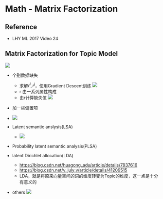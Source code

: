 # Math - Matrix Factorization

## Reference
+ LHY ML 2017 Video 24


## Matrix Factorization for Topic Model
![](/home/apollo/Pictures/MF1.png)

+ 个别数据缺失
	+ 求解$r^i,r^j$，使用Gradient Descent训练
![](/home/apollo/Pictures/MF2.png)
	+ r 由一系列属性构成
	+ 由r计算缺失值
![](/home/apollo/Pictures/MF3.png)

+ 加一些偏置项
+ ![](/home/apollo/Pictures/MF4.png)


+ Latent semantic anslysis(LSA)
	+ ![](/home/apollo/Pictures/TopM1.png)
+ Probability latent semantic analysis(PLSA)

+ latent Dirichlet allocation(LDA)
	+ https://blog.csdn.net/huagong_adu/article/details/7937616
	+ https://blog.csdn.net/v_july_v/article/details/41209515
	+ LDA，就是将原来向量空间的词的维度转变为Topic的维度，这一点是十分有意义的

+ others
![](/home/apollo/Pictures/MF5.png)